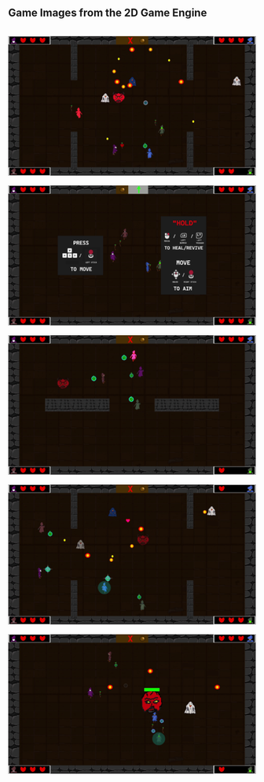 ## Game Images from the 2D Game Engine
&nbsp;
![Image 1](https://github.com/durgasandeepn/GameEngine_2D/blob/main/images/A%20(1).png)
&nbsp;
![Image 2](https://github.com/durgasandeepn/GameEngine_2D/blob/main/images/A%20(2).png)
&nbsp;
![Image 3](https://github.com/durgasandeepn/GameEngine_2D/blob/main/images/A%20(3).png)
&nbsp;
![Image 4](https://github.com/durgasandeepn/GameEngine_2D/blob/main/images/A%20(4).png)
&nbsp;
![Image 5](https://github.com/durgasandeepn/GameEngine_2D/blob/main/images/A%20(5).png)

